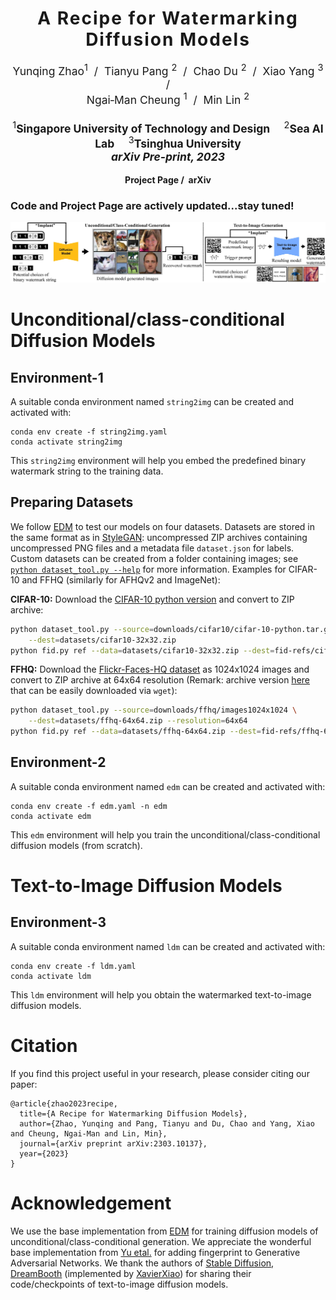 <h1 align='center' style="text-align:center; font-weight:bold; font-size:2.0em;letter-spacing:2.0px;">
                A Recipe for Watermarking Diffusion Models</h1>
<p align='center' style="text-align:center;font-size:1.25em;">
    <a href="https://scholar.google.com/citations?user=kQA0x9UAAAAJ&hl=en" target="_blank" style="text-decoration: none;">Yunqing Zhao<sup>1</sup> </a>&nbsp;/&nbsp;
    <a href="https://p2333.github.io/" target="_blank" style="text-decoration: none;">Tianyu Pang <sup>2</sup> </a>&nbsp;/&nbsp;
    <a href="https://duchao0726.github.io/" target="_blank" style="text-decoration: none;">Chao Du <sup>2</sup> </a>&nbsp;/&nbsp;
    <a href="https://ml.cs.tsinghua.edu.cn/~xiaoyang/" target="_blank" style="text-decoration: none;">Xiao Yang <sup>3</sup> </a>&nbsp;/&nbsp;<br/>
    <a href="https://sites.google.com/site/mancheung0407/" target="_blank" style="text-decoration: none;">Ngai&#8209;Man Cheung <sup>1</sup> </a>&nbsp;/&nbsp;
    <a href="https://linmin.me/" target="_blank" style="text-decoration: none;">Min Lin <sup>2</sup> </a></br></br>
<sup>1</sup><b>Singapore University of Technology and Design</b>&emsp;
<sup>2</sup><b>Sea AI Lab</b>&emsp;
<sup>3</sup><b>Tsinghua University</b>
<br/>
<b>
<em>arXiv Pre-print, 2023</em> <br>
</b>
</p>

<p align='center';>
<b>
<!-- <em>The Thirty-Sixth Annual Conference on Neural Information Processing Systems (NeurIPS 2022);</em> -->
</b>
</p>

<p align='center' style="text-align:center;font-size:2.5 em;">
<b>
    <a href="https://github.com/yunqing-me/WatermarkDM/" target="_blank" style="text-decoration: none;">Project Page</a>&nbsp;/&nbsp;
    <a href="https://arxiv.org/pdf/2303.10137.pdf" target="_blank" style="text-decoration: none;">arXiv</a> 
    <!-- /&nbsp; -->
    <!-- <a href="https://arxiv.org/abs/2208.10930" target="_blank" style="text-decoration: none;">Data Repository</a>&nbsp; -->

</b>
</p>


### Code and Project Page are actively updated...stay tuned!

![Teaser image](./figure/teaser.jpg)


# Unconditional/class-conditional Diffusion Models

<!-- ## Installation and Environment:
- Platform: Linux
- Hardware Type: A100 PCIe 40GB & CuDNN 11.4 -->
## Environment-1
A suitable conda environment named `string2img` can be created and activated with:

```
conda env create -f string2img.yaml
conda activate string2img
```

This `string2img` environment will help you embed the predefined binary watermark string to the training data.

## Preparing Datasets
We follow [EDM](https://github.com/NVlabs/edm) to test our models on four datasets. Datasets are stored in the same format as in [StyleGAN](https://github.com/NVlabs/stylegan3): uncompressed ZIP archives containing uncompressed PNG files and a metadata file `dataset.json` for labels. Custom datasets can be created from a folder containing images; see [`python dataset_tool.py --help`](./docs/dataset-tool-help.txt) for more information. Examples for CIFAR-10 and FFHQ (similarly for AFHQv2 and ImageNet):

**CIFAR-10:** Download the [CIFAR-10 python version](https://www.cs.toronto.edu/~kriz/cifar.html) and convert to ZIP archive:

```.bash
python dataset_tool.py --source=downloads/cifar10/cifar-10-python.tar.gz \
    --dest=datasets/cifar10-32x32.zip
python fid.py ref --data=datasets/cifar10-32x32.zip --dest=fid-refs/cifar10-32x32.npz
```

**FFHQ:** Download the [Flickr-Faces-HQ dataset](https://github.com/NVlabs/ffhq-dataset) as 1024x1024 images and convert to ZIP archive at 64x64 resolution (Remark: archive version [here](https://archive.org/download/ffhq-dataset) that can be easily downloaded via `wget`):

```.bash
python dataset_tool.py --source=downloads/ffhq/images1024x1024 \
    --dest=datasets/ffhq-64x64.zip --resolution=64x64
python fid.py ref --data=datasets/ffhq-64x64.zip --dest=fid-refs/ffhq-64x64.npz
```

<!-- ## Embedding binary watermark string in training data -->

## Environment-2
A suitable conda environment named `edm` can be created and activated with:

```
conda env create -f edm.yaml -n edm
conda activate edm
```

This `edm` environment will help you train the unconditional/class-conditional diffusion models (from scratch).

<!-- ## Datasets
We follow [EDM](https://github.com/NVlabs/edm) to test our models on four datasets. -->

# Text-to-Image Diffusion Models

## Environment-3
A suitable conda environment named ```ldm``` can be created and activated with:

```
conda env create -f ldm.yaml
conda activate ldm
```

This `ldm` environment will help you obtain the watermarked text-to-image diffusion models.







# Citation
If you find this project useful in your research, please consider citing our paper:
  ```
@article{zhao2023recipe,
    title={A Recipe for Watermarking Diffusion Models},
    author={Zhao, Yunqing and Pang, Tianyu and Du, Chao and Yang, Xiao and Cheung, Ngai-Man and Lin, Min},
    journal={arXiv preprint arXiv:2303.10137},
    year={2023}
}
  ```

# Acknowledgement 

We use the base implementation from [EDM](https://github.com/NVlabs/edm) for training diffusion models of unconditional/class-conditional generation.
We appreciate the wonderful base implementation from [Yu etal.](https://github.com/ningyu1991/ArtificialGANFingerprints) for adding fingerprint to Generative Adversarial Networks. 
We thank the authors of [Stable Diffusion](https://github.com/CompVis/stable-diffusion), [DreamBooth](https://github.com/XavierXiao/Dreambooth-Stable-Diffusion) (implemented by [XavierXiao](https://xavierxiao.github.io/)) for sharing their code/checkpoints of text-to-image diffusion models.


